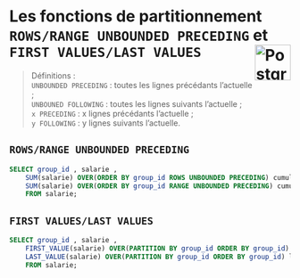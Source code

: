 # **Les fonctions de partitionnement `ROWS/RANGE UNBOUNDED PRECEDING` et `FIRST VALUES/LAST VALUES`** <a href="../../"> <img src="https://upload.wikimedia.org/wikipedia/commons/2/29/Postgresql_elephant.svg" alt="PostgreSQL" title="PostgreSQL" align="right" height="64px"> </a>
> Définitions :  
> `UNBOUNDED PRECEDING` : toutes les lignes précédants l’actuelle ;  
> `UNBOUNED FOLLOWING` : toutes les lignes suivants l’actuelle ;  
> `x PRECEDING` : x lignes précédants l’actuelle ;  
> `y FOLLOWING` : y lignes suivants l’actuelle.
## **`ROWS/RANGE UNBOUNDED PRECEDING`**
```sql
SELECT group_id , salarie ,
	SUM(salarie) OVER(ORDER BY group_id ROWS UNBOUNDED PRECEDING) cumulativeSumByRows , -- chaque rangée est additionnée
	SUM(salarie) OVER(ORDER BY group_id RANGE UNBOUNDED PRECEDING) cumulativeSumByRange -- via 'groupid' chaque  range entre en compte (calcul par rang)
	FROM salarie;
```
## **`FIRST VALUES/LAST VALUES`**
```sql
SELECT group_id , salarie ,
	FIRST_VALUE(salarie) OVER(PARTITION BY group_id ORDER BY group_id) firstOrderTotal , -- Récupère la permière valeur de chaque partition
	LAST_VALUE(salarie) OVER(PARTITION BY group_id ORDER BY group_id) lastOrderTotal -- Fait l'inverse
	FROM salarie;
```
<!-- ___
unbounded = non borné, non limité 
range = interval -->
